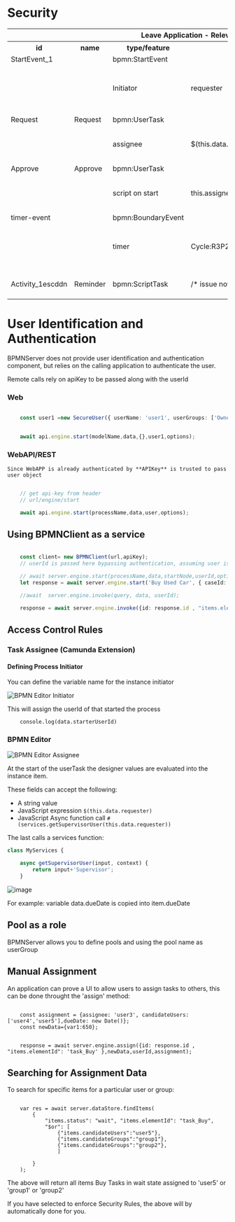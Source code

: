 # Security 


<div id="docs" style="display: block;"> 
<table>
<tbody>
<tr>
<th colspan="5">Leave Application - Relevant Nodes specifications
</th>
</tr>
<tr>
<th>id
</th>
<th>name
</th>
<th>type/feature
</th>
<th>details</th>
<th>explanation</th>
</tr>
<tr>
<td>StartEvent_1
</td>
<td>
</td>
<td>bpmn:StartEvent
</td>
<td>
</td>
</tr>
<tr>
<td> 
</td>
<td>
</td>
<td>Initiator
</td>
<td>requester</td>
<td>user name that has started the process is saved in `data.requester`</td>
</tr>
<tr>
<td> 
</td>
<td>
</td>
</tr>
<tr>
<td>Request
</td>
<td>Request
</td>
<td>bpmn:UserTask
</td>
<td>
</td>
</tr>
<tr>
<td> 
</td>
<td>
</td>
<td>assignee
</td>
<td>$(this.data.requester)
</td></td><td>Only the user that started the request can invoke it</td>

</tr>

<tr>
<td>Approve
</td>
<td>Approve
</td>
<td>bpmn:UserTask
</td>
<td>
</td>
</tr>
<tr>
<td> 
</td>
<td>
</td>
<td>script on start 
</td>
<td>this.assignee=appServices.getSupervisor(item.userName);
</td></td><td>Only the supervisor can perform this task `approval`</td>

</tr>
<tr>
<td>timer-event
</td>
<td>
</td>
<td>bpmn:BoundaryEvent
</td>
<td>
</td>
</tr>

<tr>
<td>
</td>
<td>
</td>
<td>timer
</td>
<td>Cycle:R3P2D
</td></td><td>Reminder is issued 2 days after Request completion date</td>
</tr>

<tr>
<td>Activity_1escddn
</td>
<td>Reminder
</td>
<td>bpmn:ScriptTask
</td>
<td>/* issue notification here */
</td></td><td>Issue a reminder notification</td>
</tr>
</tbody>
</table>
</div>

# User Identification and Authentication

BPMNServer does not provide user identification and authentication component, but relies on the calling application to authenticate the user.

Remote calls rely on apiKey to be passed along with the userId

### Web
```ts

    const user1 =new SecureUser({ userName: 'user1', userGroups: ['Owner', 'Others']});


    await api.engine.start(modelName,data,{},user1,options);  

``` 

### WebAPI/REST

    Since WebAPP is already authenticated by **APIKey** is trusted to pass user object

```ts

    // get api-key from header
    // url/engine/start

    await api.engine.start(processName,data,user,options);  

``` 
## Using BPMNClient as a service

```ts

    const client= new BPMNClient(url,apiKey);
    // userId is passed here bypassing authentication, assuming user is already authenticated
    
    // await server.engine.start(processName,data,startNode,userId,options);  
    let response = await server.engine.start('Buy Used Car', { caseId: 1050 },null,'user1');

    //await  server.engine.invoke(query, data, userId);

    response = await server.engine.invoke({id: response.id , "items.elementId": 'task_Buy' },{},'user1');

```
## Access Control Rules

### Task Assignee (Camunda Extension)

#### Defining Process Initiator
You can define the variable name for the instance initiator 

![BPMN Editor Initiator](images/initiator.PNG)

This will assign the userId of that started the process
```
    console.log(data.starterUserId)
```

### BPMN Editor

![BPMN Editor Assignee](images/Assignee1.PNG)

At the start of the userTask the designer values are evaluated into the instance item.

These fields can accept the following:
- A string value
- JavaScript expression `$(this.data.requester)`
- JavaScript Async function call `#(services.getSupervisorUser(this.data.requester))`

The last calls a services function:
```ts
class MyServices {
    
    async getSupervisorUser(input, context) {
        return input+'Supervisor';
    }
```

![image](https://github.com/ralphhanna/bpmn-server/assets/11893416/88299e86-dd9d-4fb0-9324-9209904ef881)

For example: variable data.dueDate is copied into item.dueDate 

## Pool as a role

BPMNServer allows you to define pools and using the pool name as userGroup

## Manual Assignment

An application can prove a UI to allow users to assign tasks to others, this can be done throught the 'assign' method:

```

    const assignment = {assignee: 'user3', candidateUsers: ['user4','user5'],dueDate: new Date()};
    const newData={var1:650};


    response = await server.engine.assign({id: response.id , "items.elementId": 'task_Buy' },newData,userId,assignment);
```

## Searching for Assignment Data

To search for specific items for a particular user or group:

```

    var res = await server.dataStore.findItems(
        {
            "items.status": "wait", "items.elementId": "task_Buy",
            "$or": [
                {"items.candidateUsers":"user5"},
                {"items.candidateGroups":"group1"},
                {"items.candidateGroups":"group2"},
                ]

        }
    );
```

The above will return all items Buy Tasks in wait state assigned to 'user5' or 'group1' or 'group2'

If you have selected to enforce Security Rules, the above will by automatically done for you.
